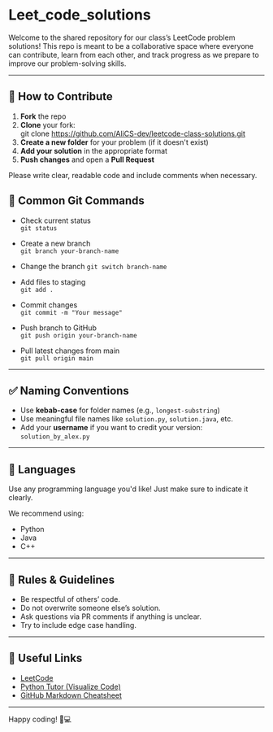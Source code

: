 # Leet_code_solutions

Welcome to the shared repository for our class’s LeetCode problem solutions! This repo is meant to be a collaborative space where everyone can contribute, learn from each other, and track progress as we prepare to improve our problem-solving skills.

---
## 🧠 How to Contribute

1. **Fork** the repo
2. **Clone** your fork:  
   git clone https://github.com/AliCS-dev/leetcode-class-solutions.git
3. **Create a new folder** for your problem (if it doesn't exist)
4. **Add your solution** in the appropriate format
5. **Push changes** and open a **Pull Request**

Please write clear, readable code and include comments when necessary.
## 🧵 Common Git Commands

- Check current status  
  `git status`

- Create a new branch  
  `git branch your-branch-name`

- Change the branch
  `git switch branch-name`

- Add files to staging  
  `git add .`

- Commit changes  
  `git commit -m "Your message"`

- Push branch to GitHub  
  `git push origin your-branch-name`

- Pull latest changes from main  
  `git pull origin main`
---

## ✅ Naming Conventions

- Use **kebab-case** for folder names (e.g., `longest-substring`)
- Use meaningful file names like `solution.py`, `solution.java`, etc.
- Add your **username** if you want to credit your version: `solution_by_alex.py`

---

## 🧪 Languages

Use any programming language you'd like! Just make sure to indicate it clearly.

We recommend using:
- Python
- Java
- C++

---

## 📌 Rules & Guidelines

- Be respectful of others’ code.
- Do not overwrite someone else’s solution.
- Ask questions via PR comments if anything is unclear.
- Try to include edge case handling.

---

## 🔗 Useful Links

- [LeetCode](https://leetcode.com/)
- [Python Tutor (Visualize Code)](https://pythontutor.com/)
- [GitHub Markdown Cheatsheet](https://guides.github.com/pdfs/markdown-cheatsheet-online.pdf)

---

Happy coding! 🧠💻  
